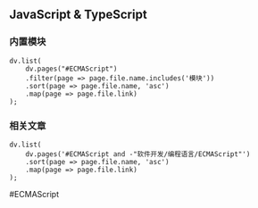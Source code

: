 ## JavaScript & TypeScript

### 内置模块
```dataviewjs
dv.list(
	dv.pages("#ECMAScript")
	.filter(page => page.file.name.includes('模块'))
	.sort(page => page.file.name, 'asc')
	.map(page => page.file.link)
);
```
### 相关文章
```dataviewjs
dv.list(
	dv.pages('#ECMAScript and -"软件开发/编程语言/ECMAScript"')
	.sort(page => page.file.name, 'asc')
	.map(page => page.file.link)
);
```

#ECMAScript